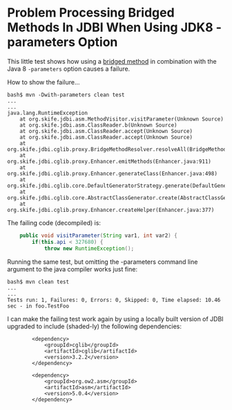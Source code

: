 # Problem Processing Bridged Methods In JDBI When Using JDK8 -parameters Option

This little test shows how using a 
[bridged method](https://docs.oracle.com/javase/tutorial/java/generics/bridgeMethods.html) in combination with
the Java 8 ```-parameters``` option causes a failure.

How to show the failure...

```
bash$ mvn -Dwith-parameters clean test
...
...
java.lang.RuntimeException
	at org.skife.jdbi.asm.MethodVisitor.visitParameter(Unknown Source)
	at org.skife.jdbi.asm.ClassReader.b(Unknown Source)
	at org.skife.jdbi.asm.ClassReader.accept(Unknown Source)
	at org.skife.jdbi.asm.ClassReader.accept(Unknown Source)
	at org.skife.jdbi.cglib.proxy.BridgeMethodResolver.resolveAll(BridgeMethodResolver.java:61)
	at org.skife.jdbi.cglib.proxy.Enhancer.emitMethods(Enhancer.java:911)
	at org.skife.jdbi.cglib.proxy.Enhancer.generateClass(Enhancer.java:498)
	at org.skife.jdbi.cglib.core.DefaultGeneratorStrategy.generate(DefaultGeneratorStrategy.java:25)
	at org.skife.jdbi.cglib.core.AbstractClassGenerator.create(AbstractClassGenerator.java:216)
	at org.skife.jdbi.cglib.proxy.Enhancer.createHelper(Enhancer.java:377)
```

The failing code (decompiled) is:

```java
    public void visitParameter(String var1, int var2) {
        if(this.api < 327680) {
            throw new RuntimeException();
```

Running the same test, but omitting the -parameters command line argument to the java compiler works just fine:

```
bash$ mvn clean test
...
...
Tests run: 1, Failures: 0, Errors: 0, Skipped: 0, Time elapsed: 10.46 sec - in foo.TestFoo
```

I can make the failing test work again by using a locally built
version of JDBI upgraded to include (shaded-ly) the following
dependencies:

```
        <dependency>
            <groupId>cglib</groupId>
            <artifactId>cglib</artifactId>
            <version>3.2.2</version>
        </dependency>

        <dependency>
            <groupId>org.ow2.asm</groupId>
            <artifactId>asm</artifactId>
            <version>5.0.4</version>
        </dependency>
```
